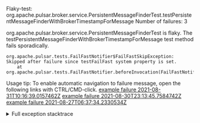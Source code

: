         
Flaky-test: org.apache.pulsar.broker.service.PersistentMessageFinderTest.testPersistentMessageFinderWithBrokerTimestampForMessage
Number of failures: 3

org.apache.pulsar.broker.service.PersistentMessageFinderTest is flaky. The testPersistentMessageFinderWithBrokerTimestampForMessage test method fails sporadically.

```
org.apache.pulsar.tests.FailFastNotifier$FailFastSkipException: Skipped after failure since testFailFast system property is set.
	at org.apache.pulsar.tests.FailFastNotifier.beforeInvocation(FailFastNotifier.java:88)

```

Usage tip: To enable automatic navigation to failure message, open the following links with CTRL/CMD-click.
[example failure 2021-08-31T10:16:39.0157462Z](https://github.com/apache/pulsar/runs/3471501156?check_suite_focus=true#step:10:1383)
[example failure 2021-08-30T23:13:45.7584742Z](https://github.com/apache/pulsar/runs/3467152431?check_suite_focus=true#step:9:643)
[example failure 2021-08-27T06:37:34.2330534Z](https://github.com/apache/pulsar/runs/3440411059?check_suite_focus=true#step:9:2565)


<details>
<summary>Full exception stacktrace</summary>
<code><pre>
org.apache.pulsar.tests.FailFastNotifier$FailFastSkipException: Skipped after failure since testFailFast system property is set.
	at org.apache.pulsar.tests.FailFastNotifier.beforeInvocation(FailFastNotifier.java:88)

</pre></code>
</details>

